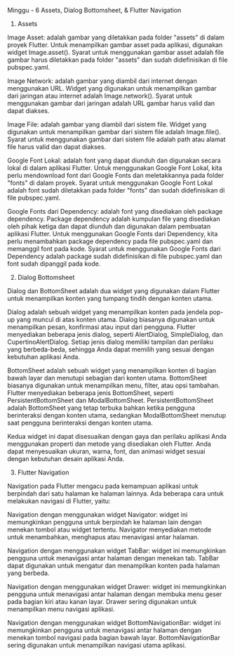 Minggu - 6 Assets, Dialog Bottomsheet, & Flutter Navigation

1. Assets

Image Asset: adalah gambar yang diletakkan pada folder "assets" di dalam proyek Flutter. Untuk menampilkan gambar asset pada aplikasi, digunakan widget Image.asset(). Syarat untuk menggunakan gambar asset adalah file gambar harus diletakkan pada folder "assets" dan sudah didefinisikan di file pubspec.yaml.

Image Network: adalah gambar yang diambil dari internet dengan menggunakan URL. Widget yang digunakan untuk menampilkan gambar dari jaringan atau internet adalah Image.network(). Syarat untuk menggunakan gambar dari jaringan adalah URL gambar harus valid dan dapat diakses.

Image File: adalah gambar yang diambil dari sistem file. Widget yang digunakan untuk menampilkan gambar dari sistem file adalah Image.file(). Syarat untuk menggunakan gambar dari sistem file adalah path atau alamat file harus valid dan dapat diakses.

Google Font Lokal: adalah font yang dapat diunduh dan digunakan secara lokal di dalam aplikasi Flutter. Untuk menggunakan Google Font Lokal, kita perlu mendownload font dari Google Fonts dan meletakkannya pada folder "fonts" di dalam proyek. Syarat untuk menggunakan Google Font Lokal adalah font sudah diletakkan pada folder "fonts" dan sudah didefinisikan di file pubspec.yaml.

Google Fonts dari Dependency: adalah font yang disediakan oleh package dependency. Package dependency adalah kumpulan file yang disediakan oleh pihak ketiga dan dapat diunduh dan digunakan dalam pembuatan aplikasi Flutter. Untuk menggunakan Google Fonts dari Dependency, kita perlu menambahkan package dependency pada file pubspec.yaml dan memanggil font pada kode. Syarat untuk menggunakan Google Fonts dari Dependency adalah package sudah didefinisikan di file pubspec.yaml dan font sudah dipanggil pada kode.

2. Dialog Bottomsheet

Dialog dan BottomSheet adalah dua widget yang digunakan dalam Flutter untuk menampilkan konten yang tumpang tindih dengan konten utama.

Dialog adalah sebuah widget yang menampilkan konten pada jendela pop-up yang muncul di atas konten utama. Dialog biasanya digunakan untuk menampilkan pesan, konfirmasi atau input dari pengguna. Flutter menyediakan beberapa jenis dialog, seperti AlertDialog, SimpleDialog, dan CupertinoAlertDialog. Setiap jenis dialog memiliki tampilan dan perilaku yang berbeda-beda, sehingga Anda dapat memilih yang sesuai dengan kebutuhan aplikasi Anda.

BottomSheet adalah sebuah widget yang menampilkan konten di bagian bawah layar dan menutupi sebagian dari konten utama. BottomSheet biasanya digunakan untuk menampilkan menu, filter, atau opsi tambahan. Flutter menyediakan beberapa jenis BottomSheet, seperti PersistentBottomSheet dan ModalBottomSheet. PersistentBottomSheet adalah BottomSheet yang tetap terbuka bahkan ketika pengguna berinteraksi dengan konten utama, sedangkan ModalBottomSheet menutup saat pengguna berinteraksi dengan konten utama.

Kedua widget ini dapat disesuaikan dengan gaya dan perilaku aplikasi Anda menggunakan properti dan metode yang disediakan oleh Flutter. Anda dapat menyesuaikan ukuran, warna, font, dan animasi widget sesuai dengan kebutuhan desain aplikasi Anda.

3. Flutter Navigation

Navigation pada Flutter mengacu pada kemampuan aplikasi untuk berpindah dari satu halaman ke halaman lainnya. Ada beberapa cara untuk melakukan navigasi di Flutter, yaitu:

Navigation dengan menggunakan widget Navigator: widget ini memungkinkan pengguna untuk berpindah ke halaman lain dengan menekan tombol atau widget tertentu. Navigator menyediakan metode untuk menambahkan, menghapus atau menavigasi antar halaman.

Navigation dengan menggunakan widget TabBar: widget ini memungkinkan pengguna untuk menavigasi antar halaman dengan menekan tab. TabBar dapat digunakan untuk mengatur dan menampilkan konten pada halaman yang berbeda.

Navigation dengan menggunakan widget Drawer: widget ini memungkinkan pengguna untuk menavigasi antar halaman dengan membuka menu geser pada bagian kiri atau kanan layar. Drawer sering digunakan untuk menampilkan menu navigasi aplikasi.

Navigation dengan menggunakan widget BottomNavigationBar: widget ini memungkinkan pengguna untuk menavigasi antar halaman dengan menekan tombol navigasi pada bagian bawah layar. BottomNavigationBar sering digunakan untuk menampilkan navigasi utama aplikasi.
